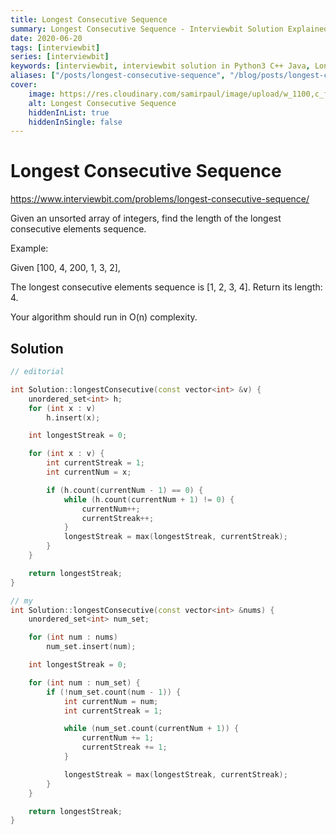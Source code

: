 ```yaml
---
title: Longest Consecutive Sequence
summary: Longest Consecutive Sequence - Interviewbit Solution Explained
date: 2020-06-20
tags: [interviewbit]
series: [interviewbit]
keywords: [interviewbit, interviewbit solution in Python3 C++ Java, Longest Consecutive Sequence solution]
aliases: ["/posts/longest-consecutive-sequence", "/blog/posts/longest-consecutive-sequence", "/longest-consecutive-sequence"]
cover:
    image: https://res.cloudinary.com/samirpaul/image/upload/w_1100,c_fit,co_rgb:FFFFFF,l_text:Arial_70_bold:Longest Consecutive Sequence - Solution Explained/problem-solving.webp
    alt: Longest Consecutive Sequence
    hiddenInList: true
    hiddenInSingle: false
---
```


# Longest Consecutive Sequence

https://www.interviewbit.com/problems/longest-consecutive-sequence/

Given an unsorted array of integers, find the length of the longest consecutive elements sequence.

Example: 

Given [100, 4, 200, 1, 3, 2],

The longest consecutive elements sequence is [1, 2, 3, 4]. Return its length: 4.

Your algorithm should run in O(n) complexity.

## Solution

```cpp
// editorial

int Solution::longestConsecutive(const vector<int> &v) {
	unordered_set<int> h;
	for (int x : v)
		h.insert(x);

	int longestStreak = 0;

	for (int x : v) {
		int currentStreak = 1;
		int currentNum = x;

		if (h.count(currentNum - 1) == 0) {
			while (h.count(currentNum + 1) != 0) {
				currentNum++;
				currentStreak++;
			}
			longestStreak = max(longestStreak, currentStreak);
		}
	}

	return longestStreak;
}

// my
int Solution::longestConsecutive(const vector<int> &nums) {
	unordered_set<int> num_set;

	for (int num : nums)
		num_set.insert(num);

	int longestStreak = 0;

	for (int num : num_set) {
		if (!num_set.count(num - 1)) {
			int currentNum = num;
			int currentStreak = 1;

			while (num_set.count(currentNum + 1)) {
				currentNum += 1;
				currentStreak += 1;
			}

			longestStreak = max(longestStreak, currentStreak);
		}
	}

	return longestStreak;
}
```